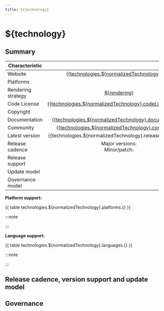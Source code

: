 ```yaml
---
title: ${technology}
---
```


# ${technology}

<!-- ✍ Please populate the content `/data/technologies/${normalizedTechnology}.json`
first. The text starting with `{{` will be interpolated in build time with
the information in that file. -->

<!-- ✍ Please write about the technology, when it was created, what type of technology is it,
some of the key characteristics for developers, etc. -->

## Summary

| Characteristic     |                                                                                                                       |
| ------------------ | :-------------------------------------------------------------------------------------------------------------------: |
| Website            |             [{{technologies.${normalizedTechnology}.url}}]({{technologies.${normalizedTechnology}.url}})              |
| Platforms          |                                              <!-- ✍ Desktop, mobile -->                                              |
| Rendering strategy |                                                    [${rendering}]                                                     |
| Code License       | [{{technologies.${normalizedTechnology}.codeLicense.name}}]({{technologies.${normalizedTechnology}.codeLicense.url}}) |
| Copyright          |                                  <!-- ✍ Who owns the ©? A company? Foundation? -->                                   |
| Documentation      |   [{{technologies.${normalizedTechnology}.documentation}}]({{technologies.${normalizedTechnology}.documentation}})    |
| Community          |       [{{technologies.${normalizedTechnology}.community}}]({{technologies.${normalizedTechnology}.community}})        |
| Latest version     |                              {{technologies.${normalizedTechnology}.releases.0.version}}                              |
| Release cadence    |              Major versions: <!-- ✍ XX weeks/months --> <br/> Minor/patch: <!-- ✍ XX weeks/months -->               |
| Release support    |                                              <!-- ✍ XX weeks/months -->                                              |
| Update model       |               <!-- ✍ Does the developer need to update their framework/runtime or is it automatic? -->               |
| Governance model   |                    <!-- ✍ Does a company decide everything or is it an open governance model -->                     |

**Platform support:**

{{ table technologies.${normalizedTechnology}.platforms.{} }}

:::note

<!-- ✍ write down any additional notes about platforms here or delete this part -->

:::

**Language support:**

{{ table technologies.${normalizedTechnology}.languages.{} }}

:::note

<!-- ✍ write down any additional notes about languages here or delete this part -->

:::

## Release cadence, version support and update model

<!-- ✍ How often is there a new version? Is it predictable? Does it use an evergreen model (i.e.:
it gets updated automatically) or do developers need to take care of that? Does it depend on other
projects to ship? -->

## Governance

<!-- ✍ Please add an introductory paragraph about the governance model of the project: part of a
foundation, company driven, etc. -->

<!-- Ref links -->

[${rendering}]: ./${normalizedRendering}.md
